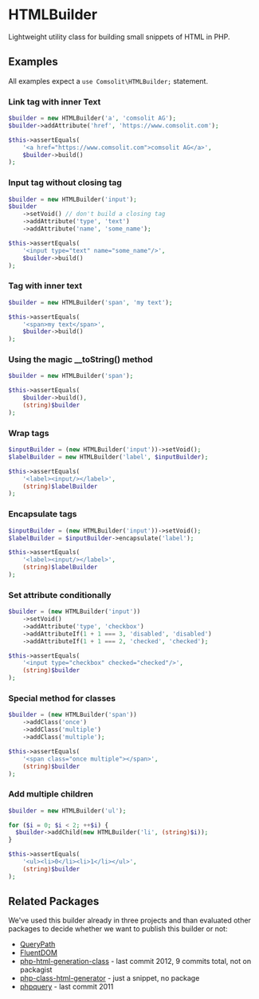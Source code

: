 # HTMLBuilder

Lightweight utility class for building small snippets of HTML in PHP.

## Examples

All examples expect a ```use Comsolit\HTMLBuilder;``` statement.

### Link tag with inner Text

```PHP
$builder = new HTMLBuilder('a', 'comsolit AG');
$builder->addAttribute('href', 'https://www.comsolit.com');

$this->assertEquals(
    '<a href="https://www.comsolit.com">comsolit AG</a>',
    $builder->build()
);
```

### Input tag without closing tag
```PHP
$builder = new HTMLBuilder('input');
$builder
    ->setVoid() // don't build a closing tag
    ->addAttribute('type', 'text')
    ->addAttribute('name', 'some_name');

$this->assertEquals(
    '<input type="text" name="some_name"/>',
    $builder->build()
);
```

### Tag with inner text
```PHP
$builder = new HTMLBuilder('span', 'my text');

$this->assertEquals(
    '<span>my text</span>',
    $builder->build()
);
```

### Using the magic __toString() method
```PHP
$builder = new HTMLBuilder('span');

$this->assertEquals(
    $builder->build(),
    (string)$builder
);
```

### Wrap tags
```PHP
$inputBuilder = (new HTMLBuilder('input'))->setVoid();
$labelBuilder = new HTMLBuilder('label', $inputBuilder);

$this->assertEquals(
    '<label><input/></label>',
    (string)$labelBuilder
);
```

### Encapsulate tags
```PHP
$inputBuilder = (new HTMLBuilder('input'))->setVoid();
$labelBuilder = $inputBuilder->encapsulate('label');

$this->assertEquals(
    '<label><input/></label>',
    (string)$labelBuilder
);
```

### Set attribute conditionally
```PHP
$builder = (new HTMLBuilder('input'))
    ->setVoid()
    ->addAttribute('type', 'checkbox')
    ->addAttributeIf(1 + 1 === 3, 'disabled', 'disabled')
    ->addAttributeIf(1 + 1 === 2, 'checked', 'checked');

$this->assertEquals(
    '<input type="checkbox" checked="checked"/>',
    (string)$builder
);
```

### Special method for classes
```PHP
$builder = (new HTMLBuilder('span'))
    ->addClass('once')
    ->addClass('multiple')
    ->addClass('multiple');

$this->assertEquals(
    '<span class="once multiple"></span>',
    (string)$builder
);
```

### Add multiple children
```PHP
$builder = new HTMLBuilder('ul');

for ($i = 0; $i < 2; ++$i) {
  $builder->addChild(new HTMLBuilder('li', (string)$i));
}

$this->assertEquals(
    '<ul><li>0</li><li>1</li></ul>',
    (string)$builder
);
```

## Related Packages

We've used this builder already in three projects and than evaluated other packages to decide
whether we want to publish this builder or not:

* [QueryPath](http://querypath.org/)
* [FluentDOM](https://github.com/FluentDOM/FluentDOM)
* [php-html-generation-class](http://snipplr.com/view/35538/php--html-generation-class/) - last commit 2012, 9 commits total, not on packagist
* [php-class-html-generator](https://code.google.com/p/php-class-html-generator) - just a snippet, no package
* [phpquery](https://code.google.com/p/phpquery) - last commit 2011
